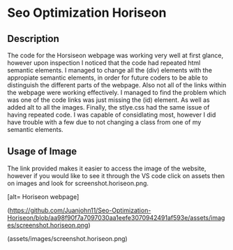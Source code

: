 # Seo Optimization Horiseon

## Description

The code for the Horsiseon webpage was working very well at first glance, however upon inspection I noticed that the code had repeated html semantic elements. I managed to change all the (div) elements with the appropiate semantic elements, in order for future coders to be able to distinguish the different parts of the webpage. Also not all of the links within the webpage were working effectively. I managed to find the problem which was one of the code links was just missing the (id) element. As well as added alt to all the images. Finally, the stlye.css had the same issue of having repeated code. I was capable of considlating most, however I did have trouble with a few due to not changing a class from one of my semantic elements. 

## Usage of Image
 
The link provided makes it easier to access the image of the website, however if you would like to see it through the VS code click on assets then on images and look for screenshot.horiseon.png.

[alt= Horiseon webpage] 

(https://github.com/Juanjohn11/Seo-Optimization-Horiseon/blob/aa98f90f7a7097030aa1eefe3070942491af593e/assets/images/screenshot.horiseon.png)

(assets/images/screenshot.horiseon.png)